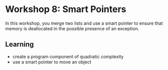 # Workshop 8: Smart Pointers

In this workshop, you merge two lists and use a smart pointer to ensure that memory is deallocated in the possible presence of an exception.


## Learning
- create a program component of quadratic complexity
- use a smart pointer to move an object